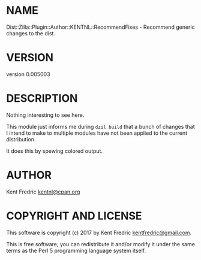 # NAME

Dist::Zilla::Plugin::Author::KENTNL::RecommendFixes - Recommend generic changes to the dist.

# VERSION

version 0.005003

# DESCRIPTION

Nothing interesting to see here.

This module just informs me during `dzil build` that a bunch of
changes that I intend to make to multiple modules have not been applied
to the current distribution.

It does this by spewing colored output.

# AUTHOR

Kent Fredric <kentnl@cpan.org>

# COPYRIGHT AND LICENSE

This software is copyright (c) 2017 by Kent Fredric <kentfredric@gmail.com>.

This is free software; you can redistribute it and/or modify it under
the same terms as the Perl 5 programming language system itself.
